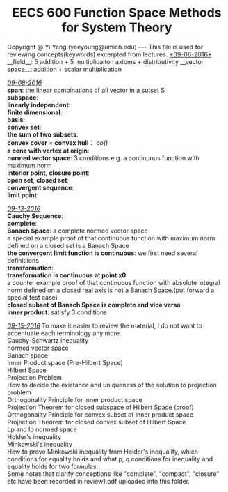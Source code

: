 <h1 align="center">EECS 600 Function Space Methods for System Theory</h1>
Copyright @ Yi Yang (yeeyoung@umich.edu)
---
This file is used for reviewing concepts(keywords) excerpted from lectures.  
<u>*09-06-2016*</u>  
__field__: 5 addition + 5 multiplicaiton axioms + distributivity  
__vector space__: addition + scalar multiplication   

<u>*09-08-2016*</u>  
__span__: the linear combinations of all vector in a sutset S  
__subspace__:  
__linearly independent__:  
__finite dimensional__:  
__basis__:  
__convex set__:  
__the sum of two subsets__:  
__convex cover__ = __convex hull__： *co()*  
__a cone with vertex at origin__:  
__normed vector space__: 3 conditions e.g. a continuous function with maximum norm  
__interior point__, __closure point__:  
__open set__, __closed set__:  
__convergent sequence__:  
__limit point__:  

<u>*09-13-2016*</u>  
__Cauchy Sequence__:  
__complete__:  
__Banach Space__: a complete normed vector space  
a special example proof of that continuous function with maximum norm defined on a closed set is a Banach Space  
__the convergent limit function is continuous__: we first need several definitiions  
__transformation__:  
__transformation is continuous at point x0__:  
a counter example proof of that continuous function with absolute integral norm defined on a closed real axis is not a Banach Space.(put forward a special test case)  
__closed subset of Banach Space is complete and vice versa__  
__inner product__: satisfy 3 conditions  

<u>*09-15-2016*</u> To make it easier to review the material, I do not want to accentuate each terminology any more.  
Cauchy-Schwartz inequality  
normed vector space  
Banach space  
Inner Product space (Pre-Hilbert Space)  
Hilbert Space  
Projection Problem  
How to decide the existance and uniqueness of the solution to projection problem  
Orthogonality Principle for inner product space  
Projection Theorem for closed subspace of Hilbert Space (proof)  
Orthogonality Principle for convex subset of inner product space  
Projection Theorem for closed convex subset of Hilbert Space  
Lp and lp normed space  
Holder's inequality  
Minkowski's inequality  
How to prove Minkowski inequality from Holder's inequality, which conditions for equality holds and what p, q conditions for inequality and equality holds for two formulas.  
Some notes that clarify conceptions like "complete", "compact", "closure" etc have been recorded in review1.pdf uploaded into this folder.  

